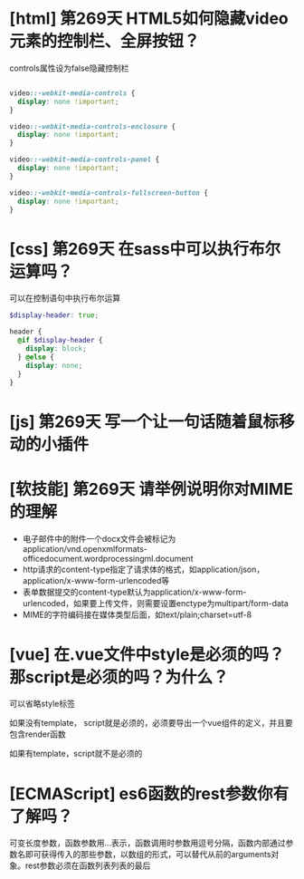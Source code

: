 # [html] 第269天 HTML5如何隐藏video元素的控制栏、全屏按钮？

controls属性设为false隐藏控制栏
```css

video::-webkit-media-controls {
  display: none !important;
}

video::-webkit-media-controls-enclosure {
  display: none !important;
}

video::-webkit-media-controls-panel {
  display: none !important;
}

video::-webkit-media-controls-fullscreen-button {
  display: none !important;
}
```

# [css] 第269天 在sass中可以执行布尔运算吗？

可以在控制语句中执行布尔运算
```scss
$display-header: true;

header {
  @if $display-header {
    display: block;
  } @else {
    display: none;
  }
}
```
# [js] 第269天 写一个让一句话随着鼠标移动的小插件

# [软技能] 第269天 请举例说明你对MIME的理解

- 电子邮件中的附件一个docx文件会被标记为application/vnd.openxmlformats-officedocument.wordprocessingml.document
- http请求的content-type指定了请求体的格式，如application/json，application/x-www-form-urlencoded等
- 表单数据提交的content-type默认为application/x-www-form-urlencoded，如果要上传文件，则需要设置enctype为multipart/form-data
- MIME的字符编码接在媒体类型后面，如text/plain;charset=utf-8

# [vue] 在.vue文件中style是必须的吗？那script是必须的吗？为什么？

可以省略style标签

如果没有template， script就是必须的，必须要导出一个vue组件的定义，并且要包含render函数

如果有template，script就不是必须的

# [ECMAScript] es6函数的rest参数你有了解吗？

可变长度参数，函数参数用...表示，函数调用时参数用逗号分隔，函数内部通过参数名即可获得传入的那些参数，以数组的形式，可以替代从前的arguments对象。rest参数必须在函数列表列表的最后
